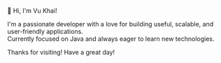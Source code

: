 👋 Hi, I'm Vu Khai!

I'm a passionate developer with a love for building useful, scalable, and user-friendly applications.  
Currently focused on Java and always eager to learn new technologies.



Thanks for visiting! Have a great day! 
